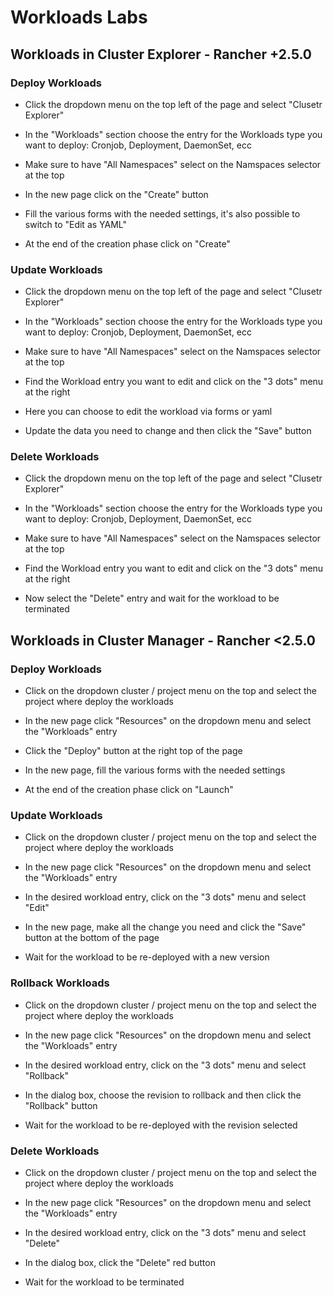 # Workloads Labs

## Workloads in Cluster Explorer - Rancher +2.5.0

### Deploy Workloads
- Click the dropdown menu on the top left of the page and select "Clusetr Explorer"

- In the "Workloads" section choose the entry for the Workloads type you want to deploy: Cronjob, Deployment, DaemonSet, ecc

- Make sure to have "All Namespaces" select on the Namspaces selector at the top

- In the new page click on the "Create" button

- Fill the various forms with the needed settings, it's also possible to switch to "Edit as YAML"

- At the end of the creation phase click on "Create"

### Update Workloads

- Click the dropdown menu on the top left of the page and select "Clusetr Explorer"

- In the "Workloads" section choose the entry for the Workloads type you want to deploy: Cronjob, Deployment, DaemonSet, ecc

- Make sure to have "All Namespaces" select on the Namspaces selector at the top

- Find the Workload entry you want to edit and click on the "3 dots" menu at the right

- Here you can choose to edit the workload via forms or yaml

- Update the data you need to change and then click the "Save" button

### Delete Workloads

- Click the dropdown menu on the top left of the page and select "Clusetr Explorer"

- In the "Workloads" section choose the entry for the Workloads type you want to deploy: Cronjob, Deployment, DaemonSet, ecc

- Make sure to have "All Namespaces" select on the Namspaces selector at the top

- Find the Workload entry you want to edit and click on the "3 dots" menu at the right

- Now select the "Delete" entry and wait for the workload to be terminated

## Workloads in Cluster Manager - Rancher <2.5.0

### Deploy Workloads

- Click on the dropdown cluster / project menu on the top and select the project where deploy the workloads

- In the new page click "Resources" on the dropdown menu and select the "Workloads" entry

- Click the "Deploy" button at the right top of the page

- In the new page, fill the various forms with the needed settings

- At the end of the creation phase click on "Launch"

### Update Workloads

- Click on the dropdown cluster / project menu on the top and select the project where deploy the workloads

- In the new page click "Resources" on the dropdown menu and select the "Workloads" entry

- In the desired workload entry, click on the "3 dots" menu and select "Edit"

- In the new page, make all the change you need and click the "Save" button at the bottom of the page

- Wait for the workload to be re-deployed with a new version

### Rollback Workloads

- Click on the dropdown cluster / project menu on the top and select the project where deploy the workloads

- In the new page click "Resources" on the dropdown menu and select the "Workloads" entry

- In the desired workload entry, click on the "3 dots" menu and select "Rollback"

- In the dialog box, choose the revision to rollback and then click the "Rollback" button

- Wait for the workload to be re-deployed with the revision selected

### Delete Workloads
- Click on the dropdown cluster / project menu on the top and select the project where deploy the workloads

- In the new page click "Resources" on the dropdown menu and select the "Workloads" entry

- In the desired workload entry, click on the "3 dots" menu and select "Delete"

- In the dialog box, click the "Delete" red button

- Wait for the workload to be terminated

